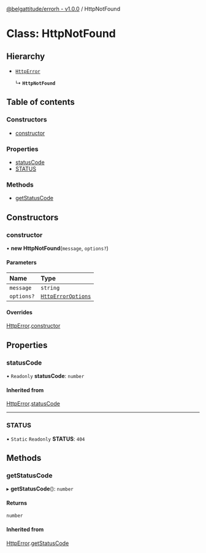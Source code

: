 [@belgattitude/errorh - v1.0.0](../README.md) / HttpNotFound

# Class: HttpNotFound

## Hierarchy

- [`HttpError`](HttpError.md)

  ↳ **`HttpNotFound`**

## Table of contents

### Constructors

- [constructor](HttpNotFound.md#constructor)

### Properties

- [statusCode](HttpNotFound.md#statuscode)
- [STATUS](HttpNotFound.md#status)

### Methods

- [getStatusCode](HttpNotFound.md#getstatuscode)

## Constructors

### constructor

• **new HttpNotFound**(`message`, `options?`)

#### Parameters

| Name       | Type                                                |
| :--------- | :-------------------------------------------------- |
| `message`  | `string`                                            |
| `options?` | [`HttpErrorOptions`](../README.md#httperroroptions) |

#### Overrides

[HttpError](HttpError.md).[constructor](HttpError.md#constructor)

## Properties

### statusCode

• `Readonly` **statusCode**: `number`

#### Inherited from

[HttpError](HttpError.md).[statusCode](HttpError.md#statuscode)

---

### STATUS

▪ `Static` `Readonly` **STATUS**: `404`

## Methods

### getStatusCode

▸ **getStatusCode**(): `number`

#### Returns

`number`

#### Inherited from

[HttpError](HttpError.md).[getStatusCode](HttpError.md#getstatuscode)
